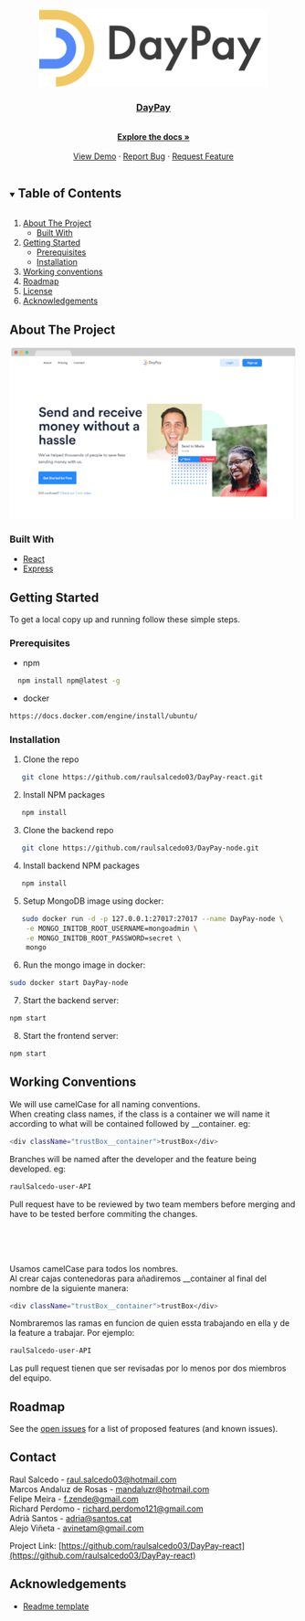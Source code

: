 <!--
*** Thanks for checking out the Best-README-Template. If you have a suggestion
*** that would make this better, please fork the repo and create a pull request
*** or simply open an issue with the tag "enhancement".
*** Thanks again! Now go create something AMAZING! : D
***
***
***
*** To avoid retyping too much info. Do a search and replace for the following:
*** raulsalcedo03, DayPay-react, twitter_handle, email, DayPay, project_description
-->

<!-- PROJECT SHIELDS -->
<!--
*** I'm using markdown "reference style" links for readability.
*** Reference links are enclosed in brackets [ ] instead of parentheses ( ).
*** See the bottom of this document for the declaration of the reference variables
*** for contributors-url, forks-url, etc. This is an optional, concise syntax you may use.
*** https://www.markdownguide.org/basic-syntax/#reference-style-links
-->
<!-- PROJECT LOGO -->
<br />
<p align="center">
  <a href="https://github.com/raulsalcedo03/DayPay-react" />
  <img src="images/logo.png" alt="Logo" width="400" height="135">

  <h3 align="center">DayPay</h3>

  <p align="center">
    <br />
    <a href="https://github.com/raulsalcedo03/DayPay-react"><strong>Explore the docs »</strong></a>
    <br />
    <br />
    <a href="https://github.com/raulsalcedo03/DayPay-react">View Demo</a>
    ·
    <a href="https://github.com/raulsalcedo03/DayPay-react/issues">Report Bug</a>
    ·
    <a href="https://github.com/raulsalcedo03/DayPay-react/issues">Request Feature</a>

  </p>
</p>

<!-- TABLE OF CONTENTS -->
<details open="open">
  <summary><h2 style="display: inline-block">Table of Contents</h2></summary>
  <ol>
    <li>
      <a href="#about-the-project">About The Project</a>
      <ul>
        <li><a href="#built-with">Built With</a></li>
      </ul>
    </li>
    <li>
      <a href="#getting-started">Getting Started</a>
      <ul>
        <li><a href="#prerequisites">Prerequisites</a></li>
        <li><a href="#installation">Installation</a></li>
      </ul>
    </li>
    <li><a href="#working-conventions">Working conventions</a></li>
    <li><a href="#roadmap">Roadmap</a></li>
    <li><a href="#license">License</a></li>
    <li><a href="#acknowledgements">Acknowledgements</a></li>

  </ol>
</details>

<!-- ABOUT THE PROJECT -->

## About The Project

<p align="center">
  <img src="images/screenshot.png" alt="screenshot">
</p>

### Built With

* [React](https://reactjs.org/)
* [Express](https://expressjs.com/)

<!-- GETTING STARTED -->

## Getting Started

To get a local copy up and running follow these simple steps.

### Prerequisites

* npm

  

``` sh
  npm install npm@latest -g
  ```

* docker

``` sh
https://docs.docker.com/engine/install/ubuntu/
```

### Installation

1. Clone the repo

   

``` sh
   git clone https://github.com/raulsalcedo03/DayPay-react.git
   ```

2. Install NPM packages

   

``` sh
   npm install
   ```

3. Clone the backend repo

   

``` sh
   git clone https://github.com/raulsalcedo03/DayPay-node.git
   ```

4. Install backend NPM packages

   

``` sh
   npm install
   ```

5. Setup MongoDB image using docker:

   

``` sh
   sudo docker run -d -p 127.0.0.1:27017:27017 --name DayPay-node \
    -e MONGO_INITDB_ROOT_USERNAME=mongoadmin \
    -e MONGO_INITDB_ROOT_PASSWORD=secret \
    mongo
   ```

6. Run the mongo image in docker:

``` sh
sudo docker start DayPay-node
```

7. Start the backend server:

``` sh
npm start
```

8. Start the frontend server:

``` sh
npm start
```

   

<!-- USAGE EXAMPLES -->

<!-- ## Usage -->

<!-- WORK CONVENTIONS -->

## Working Conventions

We will use camelCase for all naming conventions.
</br>
When creating class names, if the class is a container we will name it according to what will be contained followed by __container. eg:

``` sh
<div className="trustBox__container">trustBox</div>
```

Branches will be named after the developer and the feature being developed. eg:

``` sh
raulSalcedo-user-API
```

Pull request have to be reviewed by two team members before merging and have to be tested berfore commiting the changes.


</br>
</br>
</br>


Usamos camelCase para todos los nombres.
</br>
Al crear cajas contenedoras para añadiremos __container al final del nombre de la siguiente manera:

``` sh
<div className="trustBox__container">trustBox</div>
```

Nombraremos las ramas en funcion de quien essta trabajando en ella y de la feature a trabajar. Por ejemplo:

``` sh
raulSalcedo-user-API
```

Las pull request tienen que ser revisadas por lo menos por dos miembros del equipo.

<!-- ROADMAP -->

## Roadmap

See the [open issues](https://github.com/raulsalcedo03/DayPay-react/issues) for a list of proposed features (and known issues).

<!-- CONTRIBUTING -->

<!-- LICENSE -->

<!-- CONTACT -->

## Contact

Raul Salcedo - raul.salcedo03@hotmail.com
</br>
Marcos Andaluz de Rosas - mandaluzr@hotmail.com
</br>
Felipe Meira - f.zende@gmail.com
</br>
Richard Perdomo - richard.perdomo121@gmail.com
</br>
Adrià Santos - adria@santos.cat
</br>
Alejo Viñeta - avinetam@gmail.com

Project Link: [https://github.com/raulsalcedo03/DayPay-react](https://github.com/raulsalcedo03/DayPay-react)

<!-- ACKNOWLEDGEMENTS -->

## Acknowledgements

* [Readme template](https://github.com/othneildrew/Best-README-Template)

<!-- MARKDOWN LINKS & IMAGES -->
<!-- https://www.markdownguide.org/basic-syntax/#reference-style-links -->
[contributors-shield]: https://img.shields.io/github/contributors/raulsalcedo03/repo.svg?style=for-the-badge
[contributors-url]: https://github.com/raulsalcedo03/repo/graphs/contributors
[forks-shield]: https://img.shields.io/github/forks/raulsalcedo03/repo.svg?style=for-the-badge
[forks-url]: https://github.com/raulsalcedo03/repo/network/members
[stars-shield]: https://img.shields.io/github/stars/raulsalcedo03/repo.svg?style=for-the-badge
[stars-url]: https://github.com/raulsalcedo03/repo/stargazers
[issues-shield]: https://img.shields.io/github/issues/raulsalcedo03/repo.svg?style=for-the-badge
[issues-url]: https://github.com/raulsalcedo03/repo/issues
[license-shield]: https://img.shields.io/github/license/raulsalcedo03/repo.svg?style=for-the-badge
[license-url]: https://github.com/raulsalcedo03/repo/blob/master/LICENSE.txt
[linkedin-shield]: https://img.shields.io/badge/-LinkedIn-black.svg?style=for-the-badge&logo=linkedin&colorB=555
[linkedin-url]: https://linkedin.com/in/raulsalcedo03
